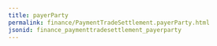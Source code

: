 ```yaml
---
title: payerParty
permalink: finance/PaymentTradeSettlement.payerParty.html
jsonid: finance_paymenttradesettlement_payerparty
---
```

